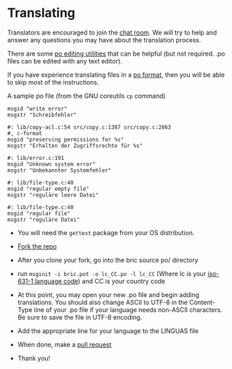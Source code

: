 # Translating

Translators are encouraged to join the [chat
room](https://join.slack.com/t/bric-editor/shared_invite/enQtNDIyNjg5NzY2MTQ1LTk4OTE4ZjdiMGFmMDlhNWM2ZWJkMmM0MGQxMjNhODJlOWY1MjQzMmQ5MDEzOGM3YjM0YTJiZTc3MWY5MGNmZjI).
We will try to help and answer any questions you may have about the
translation process.

There are some [po editing
utilities](https://www.gnu.org/software/trans-coord/manual/web-trans/html_node/PO-Editors.html)
that can be helpful (but not required. .po files can be edited with any text editor).

If you have experience translating files in a [po format](https://www.gnu.org/software/gettext/manual/html_node/PO-Files.html), then you will be able to skip most of the instructions.

A sample po file (from the GNU coreutils `cp` command)
```
msgid "write error"
msgstr "Schreibfehler"

#: lib/copy-acl.c:54 src/copy.c:1387 src/copy.c:2863
#, c-format
msgid "preserving permissions for %s"
msgstr "Erhalten der Zugriffsrechte für %s"

#: lib/error.c:191
msgid "Unknown system error"
msgstr "Unbekannter Systemfehler"

#: lib/file-type.c:40
msgid "regular empty file"
msgstr "reguläre leere Datei"

#: lib/file-type.c:40
msgid "regular file"
msgstr "reguläre Datei"
```

* You will need the `gettext` package from your OS distribution.
* [Fork the repo](https://github.com/shnupta/bric#fork-destination-box)
* After you clone your fork, go into the bric source po/ directory

* run `msginit -i bric.pot -o lc_CC.po -l lc_CC` (Where lc is your
 [iso-631-1 language code](https://en.wikipedia.org/wiki/List_of_ISO_639-1_codes)) and CC is your country code

* At this point, you may open your new .po file and begin adding
  translations. You should also change ASCII to UTF-8 in the Content-Type
  line of your .po file if your language needs non-ASCII characters. Be
  sure to save the file in UTF-8 encoding.

* Add the appropriate line for your language to the LINGUAS file

* When done, make a [pull request](CONTRIBUTING.md)
* Thank you!
